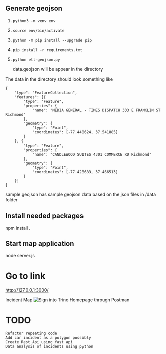 
## Generate geojson
1. `python3 -m venv env`
2. `source env/bin/activate`
3. `python -m pip install --upgrade pip`
4. `pip install -r requirements.txt`
5. `python etl-geojson.py`

    data.geojson will be appear in the directory

The data in the directory should look something like

```
{
	"type": "FeatureCollection",
	"features": [{
		"type": "Feature",
		"properties": {
			"name": "MEDIA GENERAL - TIMES DISPATCH 333 E FRANKLIN ST Richmond"
		},
		"geometry": {
			"type": "Point",
			"coordinates": [-77.440624, 37.541885]
		}
	}, {
		"type": "Feature",
		"properties": {
			"name": "CANDLEWOOD SUITES 4301 COMMERCE RD Richmond"
		},
		"geometry": {
			"type": "Point",
			"coordinates": [-77.428683, 37.466513]
		}
	}]
}

```

sample.geojson has sample geojson data based on the json files in /data folder

## Install needed packages
npm install .

## Start map application
node server.js

# Go to link

http://127.0.0.1:3000/


Incident Map
![Sign into Trino Homepage through Postman](leaflet-map-example.png)


# TODO

    Refactor repeating code
    Add car incident as a polygon possibly
    Create Rest Api using fast api
    Data analysis of incidents using python
